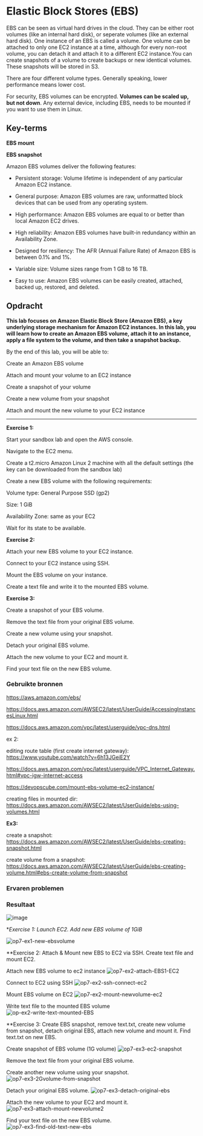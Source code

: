 # Elastic Block Stores (EBS)
EBS can be seen as virtual hard drives in the cloud. They can be either root volumes (like an internal hard disk), or seperate volumes (like an external hard disk). One instance of an EBS is called a volume. One volume can be attached to only one EC2 instance at a time, although for every non-root volume, you can detach it and attach it to a different EC2 instance.You can create snapshots of a volume to create backups or new identical volumes. These snapshots will be stored in S3.

There are four different volume types. Generally speaking, lower performance means lower cost.

For security, EBS volumes can be encrypted. **Volumes can be scaled up, but not down**.
Any external device, including EBS, needs to be mounted if you want to use them in Linux.


## Key-terms

**EBS mount**

**EBS snapshot**

Amazon EBS volumes deliver the following features:

* Persistent storage: Volume lifetime is independent of any particular Amazon EC2 instance.

* General purpose: Amazon EBS volumes are raw, unformatted block devices that can be used from any operating system.

* High performance: Amazon EBS volumes are equal to or better than local Amazon EC2 drives.

* High reliability: Amazon EBS volumes have built-in redundancy within an Availability Zone.

* Designed for resiliency: The AFR (Annual Failure Rate) of Amazon EBS is between 0.1% and 1%.

* Variable size: Volume sizes range from 1 GB to 16 TB.

* Easy to use: Amazon EBS volumes can be easily created, attached, backed up, restored, and deleted.

## Opdracht
**This lab focuses on Amazon Elastic Block Store (Amazon EBS), a key underlying storage mechanism for Amazon EC2 instances. In this lab, you will learn how to create an Amazon EBS volume, attach it to an instance, apply a file system to the volume, and then take a snapshot backup.**

By the end of this lab, you will be able to:

Create an Amazon EBS volume

Attach and mount your volume to an EC2 instance

Create a snapshot of your volume

Create a new volume from your snapshot

Attach and mount the new volume to your EC2 instance

--------------
**Exercise 1:**

Start your sandbox lab and open the AWS console.

Navigate to the EC2 menu.

Create a t2.micro Amazon Linux 2 machine with all the default settings (the key can be downloaded from the sandbox lab)

Create a new EBS volume with the following requirements:

Volume type: General Purpose SSD (gp2)

Size: 1 GiB

Availability Zone: same as your EC2

Wait for its state to be available.

**Exercise 2:**

Attach your new EBS volume to your EC2 instance.

Connect to your EC2 instance using SSH.

Mount the EBS volume on your instance.

Create a text file and write it to the mounted EBS volume.

**Exercise 3:**

Create a snapshot of your EBS volume.

Remove the text file from your original EBS volume.

Create a new volume using your snapshot.

Detach your original EBS volume.

Attach the new volume to your EC2 and mount it.

Find your text file on the new EBS volume.



### Gebruikte bronnen

https://aws.amazon.com/ebs/

https://docs.aws.amazon.com/AWSEC2/latest/UserGuide/AccessingInstancesLinux.html

https://docs.aws.amazon.com/vpc/latest/userguide/vpc-dns.html

ex 2: 

editing route table (first create internet gateway):
https://www.youtube.com/watch?v=6h13JGeiE2Y

https://docs.aws.amazon.com/vpc/latest/userguide/VPC_Internet_Gateway.html#vpc-igw-internet-access

https://devopscube.com/mount-ebs-volume-ec2-instance/

creating files in mounted dir:
https://docs.aws.amazon.com/AWSEC2/latest/UserGuide/ebs-using-volumes.html

**Ex3:**

create a snapshot: 
https://docs.aws.amazon.com/AWSEC2/latest/UserGuide/ebs-creating-snapshot.html

create volume from a snapshot:
https://docs.aws.amazon.com/AWSEC2/latest/UserGuide/ebs-creating-volume.html#ebs-create-volume-from-snapshot


### Ervaren problemen


### Resultaat

![image](https://user-images.githubusercontent.com/4924632/146375227-87a4c1f0-0469-4a59-89af-cd56495d620a.png)

**Exercise 1: Launch EC2. Add new EBS volume of 1GiB*

![op7-ex1-new-ebsvolume](https://user-images.githubusercontent.com/4924632/146378451-7377d903-0c2e-44fb-a9e2-040588af1a67.png)

**Exercise 2: Attach & Mount new EBS to EC2 via SSH. Create text file and mount EC2.

Attach new EBS volume to ec2 instance
![op7-ex2-attach-EBS1-EC2](https://user-images.githubusercontent.com/4924632/146380108-dd360212-dc55-44ba-b52f-893c2064b011.png)

Connect to EC2 using SSH
![op7-ex2-ssh-connect-ec2](https://user-images.githubusercontent.com/4924632/146527347-f411e1e5-f9df-4cd7-99b7-ca4d30e6834b.png)

Mount EBS volume on EC2
![op7-ex2-mount-newvolume-ec2](https://user-images.githubusercontent.com/4924632/146532878-f2461866-40ed-49ed-868e-979ead9220b3.png)

Write text file to the mounted EBS volume
![op-ex2-write-text-mounted-EBS](https://user-images.githubusercontent.com/4924632/146536909-6b4c4b73-79bb-405b-9355-082476a929e2.png)

**Exercise 3: Create EBS snapshot, remove text.txt, create new volume from snapshot, detach original EBS, attach new volume and mount it. Find text.txt on new EBS.

Create snapshot of EBS volume (1G volume)
![op7-ex3-ec2-snapshot](https://user-images.githubusercontent.com/4924632/146548842-351218f6-e18a-4cdb-ae9e-684f7a16427b.png)

Remove the text file from your original EBS volume.

Create another new volume using your snapshot.
![op7-ex3-2Gvolume-from-snapshot](https://user-images.githubusercontent.com/4924632/146551302-074c1b8e-a0c1-4b19-90fd-4b34bc31bc2c.png)


Detach your original EBS volume.
![op7-ex3-detach-original-ebs](https://user-images.githubusercontent.com/4924632/146551748-03f8f8dc-b2dc-4238-96f1-49457ae46949.png)

Attach the new volume to your EC2 and mount it.
![op7-ex3-attach-mount-newvolume2](https://user-images.githubusercontent.com/4924632/146555933-4aa6712d-651f-4fc0-afc1-15ba5d70da51.png)

Find your text file on the new EBS volume.
![op7-ex3-find-old-text-new-ebs](https://user-images.githubusercontent.com/4924632/146556209-982cc0f9-8f00-4066-b8a1-578b67a6215f.png)





